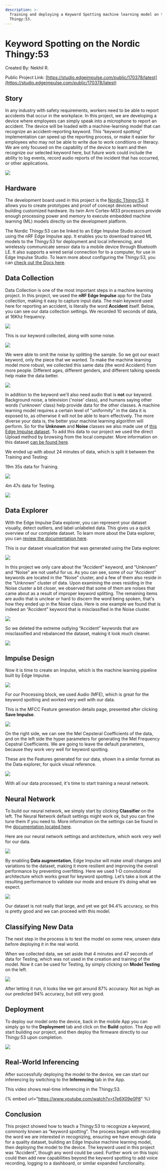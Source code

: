 ```yaml
---
description: >-
  Training and deploying a Keyword Spotting machine learning model on the Nordic
  Thingy:53.
---
```


# Keyword Spotting on the Nordic Thingy:53

Created By: Nekhil R.

Public Project Link: [https://studio.edgeimpulse.com/public/170378/latest](https://studio.edgeimpulse.com/public/170378/latest)

## Story

In any industry with safety requirements, workers need to be able to report accidents that occur in the workplace. In this project, we are developing a device where employees can simply speak into a microphone to report an accident. The device will be loaded with a machine-learning model that can recognize an accident-reporting keyword. This “keyword spotting” implementation can speed up the reporting process, or make it easier for employees who may not be able to write due to work conditions or literacy. We are only focused on the capability of the device to learn and then recognize our selected keyword here, but future work could include the ability to log events, record audio reports of the incident that has occurred, or other applications.

![](../.gitbook/assets/keyword-spotting-on-nordic-thingy53/cover.jpg)

## Hardware

The development board used in this project is the [Nordic Thingy:53](https://www.nordicsemi.com/Products/Development-hardware/Nordic-Thingy-53). It allows you to create prototypes and proof of concept devices without building customized hardware. Its twin Arm Cortex-M33 processors provide enough processing power and memory to execute embedded machine learning (ML) models directly on the development platform.

The Nordic Thingy:53 can be linked to an Edge Impulse Studio account using the nRF Edge Impulse app. It enables you to download trained ML models to the Thingy:53 for deployment and local inferencing, and wirelessly communicate sensor data to a mobile device through Bluetooth LE. It also supports a wired serial connection for to a computer, for use in Edge Impulse Studio. To learn more about configuring the Thingy:53, you can [check out the Docs here](https://docs.edgeimpulse.com/docs/development-platforms/officially-supported-mcu-targets/nordic-semi-thingy53).

## Data Collection

Data Collection is one of the most important steps in a machine learning project. In this project, we used the **nRF Edge Impulse** app for the Data collection, making it easy to capture input data. The main keyword used here for reporting an accident, is literally the word **Accident** itself. Below, you can see our data collection settings. We recorded 10 seconds of data, at 16Khz frequency.

![](../.gitbook/assets/keyword-spotting-on-nordic-thingy53/data-collection.jpg)

This is our keyword collected, along with some noise.

![](../.gitbook/assets/keyword-spotting-on-nordic-thingy53/keyword-data.jpg)

We were able to omit the noise by splitting the sample. So we got our exact keyword, only the piece that we wanted. To make the machine learning model more robust, we collected this same data (the word Accident) from more people. Different ages, different genders, and different talking speeds help make the data better.

![](../.gitbook/assets/keyword-spotting-on-nordic-thingy53/split-sample.jpg)

In addition to the keyword we'll also need audio that is **not** our keyword. Background noise, a television ('noise' class), and humans saying other words ('unknown' class) help provide data for the other classes. A machine learning model requires a certain level of "uniformity" in the data it is exposed to, as otherwise it will not be able to learn effectively. The more diverse your data is, the better your machine learning algorithm will perform. So for the **Unknown** and **Noise** classes we also made use of [this Edge Impulse dataset](https://cdn.edgeimpulse.com/datasets/keywords2.zip). To add this data to our project we used the direct Upload method by browsing from the local computer. More information on this dataset [can be found here](https://docs.edgeimpulse.com/docs/pre-built-datasets/keyword-spotting).

We ended up with about 24 minutes of data, which is split it between the Training and Testing:

19m 35s data for Training.

![](../.gitbook/assets/keyword-spotting-on-nordic-thingy53/training-data.jpg)

4m 47s data for Testing.

![](../.gitbook/assets/keyword-spotting-on-nordic-thingy53/testing-data.jpg)

## Data Explorer

With the Edge Impulse Data explorer, you can represent your dataset visually, detect outliers, and label unlabeled data. This gives us a quick overview of our complete dataset. To learn more about the Data explorer, you can [review the documentation here](https://docs.edgeimpulse.com/docs/edge-impulse-studio/data-explorer).

This is our dataset visualization that was generated using the Data explorer.

![](../.gitbook/assets/keyword-spotting-on-nordic-thingy53/data-explorer.jpg)

In this project we only care about the “Accident” keyword, and “Unknown” and “Noise” are not useful for us. As you can see, some of our “Accident” keywords are located in the “Noise” cluster, and a few of them also reside in the “Unknown” cluster of data. Upon examining the ones residing in the Noise cluster a bit closer, we observed that some of them are noises that came about as a result of improper keyword splitting. The remaining items are audio that is unclear or hard to discern the word being spoken, that's how they ended up in the Noise class. Here is one example we found that is indeed an “Accident” keyword that is misclassified in the Noise cluster. &#x20;

![](../.gitbook/assets/keyword-spotting-on-nordic-thingy53/improper-data.jpg)

So we deleted the extreme outlying “Accident” keywords that are misclassified and rebalanced the dataset, making it look much cleaner.

![](../.gitbook/assets/keyword-spotting-on-nordic-thingy53/clean-data.jpg)

## Impulse Design

Now it is time to create an Impulse, which is the machine learning pipeline built by Edge Impulse.

![](../.gitbook/assets/keyword-spotting-on-nordic-thingy53/impulse-design.jpg)

For our Processing block, we used Audio (MFE), which is great for the keyword spotting and worked very well with our data.

This is the MFCC Feature generation details page, presented after clicking **Save Impulse**.

![](../.gitbook/assets/keyword-spotting-on-nordic-thingy53/mfcc.jpg)

On the right side, we can see the Mel Cepsteral Coefficients of the data, and on the left side the hyper parameters for generating the Mel Frequency Cepstral Coefficients. We are going to leave the default parameters, because they work very well for keyword spotting.

These are the Features generated for our data, shown in a similar format as the Data explorer, for quick visual reference.

![](../.gitbook/assets/keyword-spotting-on-nordic-thingy53/feature-explorer.jpg)

With all our data processed, it's time to start training a neural network.

## Neural Network

To build our neural network, we simply start by clicking **Classifier** on the left. The Neural Network default settings might work ok, but you can fine tune them if you need to. More information on the settings can be found in the [documentation located here](https://docs.edgeimpulse.com/docs/edge-impulse-studio/learning-blocks/classification).

Here are our neural network settings and architecture, which work very well for our data.

![](../.gitbook/assets/keyword-spotting-on-nordic-thingy53/neural-network.jpg)

By enabling **Data augmentation**, Edge Impulse will make small changes and variations to the dataset, making it more resilient and improving the overall performance by preventing overfitting. Here we used 1-D convolutional architecture which works great for keyword spotting. Let’s take a look at the resulting performance to validate our mode and ensure it’s doing what we expect.

![](../.gitbook/assets/keyword-spotting-on-nordic-thingy53/training-output.jpg)

Our dataset is not really that large, and yet we got 94.4% accuracy, so this is pretty good and we can proceed with this model.

## Classifying New Data

The next step in the process is to test the model on some new, unseen data before deploying it in the real world.&#x20;

When we collected data, we set aside that 4 minutes and 47 seconds of data for Testing, which was not used in the creation and training of the model. Now it can be used for Testing, by simply clicking on **Model Testing** on the left.

![](../.gitbook/assets/keyword-spotting-on-nordic-thingy53/test-data.jpg)

After letting it run, it looks like we got around 87% accuracy. Not as high as our predicted 94% accuracy, but still very good.

## Deployment

To deploy our model onto the device, back in the mobile App you can simply go to the **Deployment** tab and click on the **Build** option. The App will start building our project, and then deploy the firmware directly to our Thingy:53 upon completion.

![](../.gitbook/assets/keyword-spotting-on-nordic-thingy53/build-firmware.jpg)

## Real-World Inferencing

After successfully deploying the model to the device, we can start our inferencing by switching to the **Inferencing** tab in the App.

This video shows real-time inferencing in the Thingy:53.

{% embed url="https://www.youtube.com/watch?v=t7e6X09e0P8" %}

## Conclusion

This project showed how to teach a Thingy:53 to recognize a keyword, commonly known as “keyword spotting”. The process began with recording the word we are interested in recognizing, ensuring we have enough data for a quality dataset, building an Edge Impulse machine learning model, then deploying the model to the device. The keyword used in this project was “Accident”, though any word could be used. Further work on this topic could then add new capabilities beyond the keyword spotting to add voice recording, logging to a dashboard, or similar expanded functionality.
